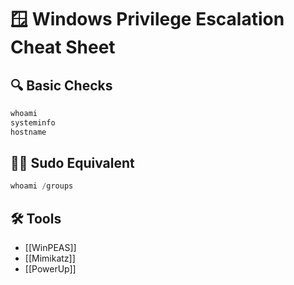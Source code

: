 # 🪟 Windows Privilege Escalation Cheat Sheet

## 🔍 Basic Checks
```powershell
whoami
systeminfo
hostname
```
## 🧑‍🚀 Sudo Equivalent
```powershell
whoami /groups
```
## 🛠 Tools
- [[WinPEAS]]
- [[Mimikatz]]
- [[PowerUp]]